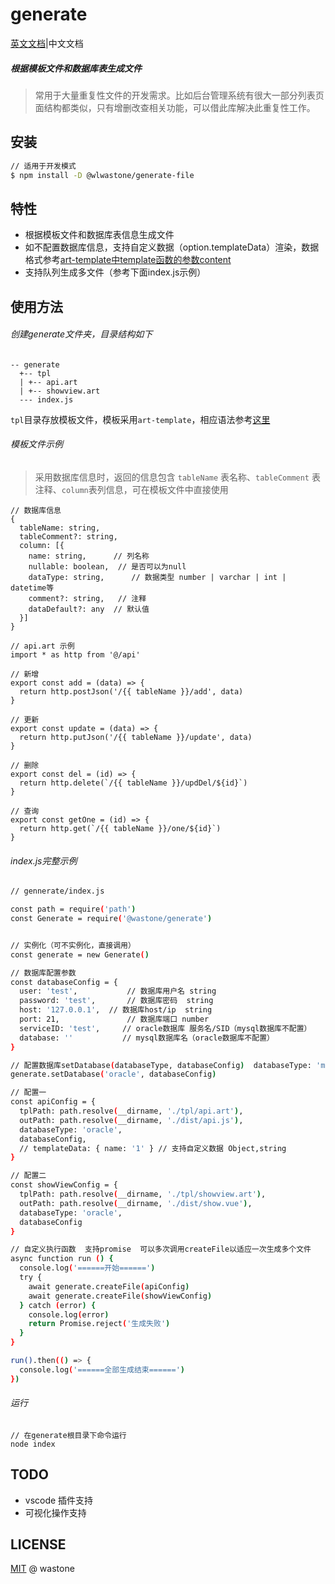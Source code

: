# generate
[英文文档](README.md)|中文文档

##### 根据模板文件和数据库表生成文件
> 常用于大量重复性文件的开发需求。比如后台管理系统有很大一部分列表页面结构都类似，只有增删改查相关功能，可以借此库解决此重复性工作。

## 安装

```bash
// 适用于开发模式
$ npm install -D @wlwastone/generate-file
```

## 特性

- 根据模板文件和数据库表信息生成文件
- 如不配置数据库信息，支持自定义数据（option.templateData）渲染，数据格式参考[art-template中template函数的参数content](https://aui.github.io/art-template/zh-cn/docs/api.html)
- 支持队列生成多文件（参考下面index.js示例）

## 使用方法

###### 创建generate文件夹，目录结构如下
```
-- generate
  +-- tpl
  | +-- api.art
  | +-- showview.art
  --- index.js
```
`tpl`目录存放模板文件，模板采用`art-template`，相应语法参考[这里](https://aui.github.io/art-template/zh-cn/docs/syntax.html)

###### 模板文件示例
> 采用数据库信息时，返回的信息包含 `tableName` 表名称、`tableComment` 表注释、`column`表列信息，可在模板文件中直接使用
```
// 数据库信息
{
  tableName: string,
  tableComment?: string,
  column: [{
    name: string,      // 列名称
    nullable: boolean,  // 是否可以为null
    dataType: string,      // 数据类型 number | varchar | int | datetime等
    comment?: string,   // 注释
    dataDefault?: any  // 默认值
  }]
}

// api.art 示例
import * as http from '@/api'

// 新增
export const add = (data) => {
  return http.postJson('/{{ tableName }}/add', data)
}

// 更新
export const update = (data) => {
  return http.putJson('/{{ tableName }}/update', data)
}

// 删除
export const del = (id) => {
  return http.delete(`/{{ tableName }}/updDel/${id}`)
}

// 查询
export const getOne = (id) => {
  return http.get(`/{{ tableName }}/one/${id}`)
}
```

###### index.js完整示例

```bash
// gennerate/index.js

const path = require('path')
const Generate = require('@wastone/generate')


// 实例化（可不实例化，直接调用）
const generate = new Generate()

// 数据库配置参数
const databaseConfig = {
  user: 'test',           // 数据库用户名 string
  password: 'test',       // 数据库密码  string
  host: '127.0.0.1',  // 数据库host/ip  string
  port: 21,               // 数据库端口 number
  serviceID: 'test',     // oracle数据库 服务名/SID（mysql数据库不配置）
  database: ''           // mysql数据库名（oracle数据库不配置）
}

// 配置数据库setDatabase(databaseType, databaseConfig)  databaseType: 'mysql' | 'oracle' | null
generate.setDatabase('oracle', databaseConfig)

// 配置一
const apiConfig = {
  tplPath: path.resolve(__dirname, './tpl/api.art'),
  outPath: path.resolve(__dirname, './dist/api.js'),
  databaseType: 'oracle',
  databaseConfig,
  // templateData: { name: '1' } // 支持自定义数据 Object,string
}

// 配置二
const showViewConfig = {
  tplPath: path.resolve(__dirname, './tpl/showview.art'),
  outPath: path.resolve(__dirname, './dist/show.vue'),
  databaseType: 'oracle',
  databaseConfig
}

// 自定义执行函数  支持promise  可以多次调用createFile以适应一次生成多个文件
async function run () {
  console.log('======开始======')
  try {
    await generate.createFile(apiConfig)
    await generate.createFile(showViewConfig)
  } catch (error) {
    console.log(error)
    return Promise.reject('生成失败')
  }
}

run().then(() => {
  console.log('======全部生成结束======')
})
```
###### 运行
```
// 在generate根目录下命令运行
node index
```

## TODO
- vscode 插件支持
- 可视化操作支持

## LICENSE
[MIT](https://github.com/liuxing/translator-cli/blob/master/LICENSE) @ wastone
